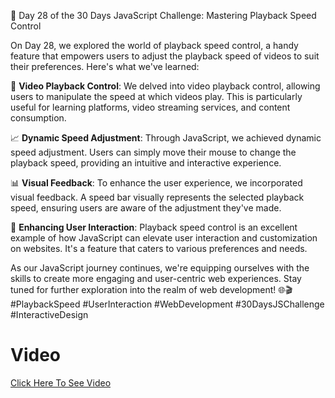 🚀 Day 28 of the 30 Days JavaScript Challenge: Mastering Playback Speed Control

On Day 28, we explored the world of playback speed control, a handy feature that empowers users to adjust the playback speed of videos to suit their preferences. Here's what we've learned:

🎥 **Video Playback Control**: We delved into video playback control, allowing users to manipulate the speed at which videos play. This is particularly useful for learning platforms, video streaming services, and content consumption.

📈 **Dynamic Speed Adjustment**: Through JavaScript, we achieved dynamic speed adjustment. Users can simply move their mouse to change the playback speed, providing an intuitive and interactive experience.

📊 **Visual Feedback**: To enhance the user experience, we incorporated visual feedback. A speed bar visually represents the selected playback speed, ensuring users are aware of the adjustment they've made.

🌟 **Enhancing User Interaction**: Playback speed control is an excellent example of how JavaScript can elevate user interaction and customization on websites. It's a feature that caters to various preferences and needs.

As our JavaScript journey continues, we're equipping ourselves with the skills to create more engaging and user-centric web experiences. Stay tuned for further exploration into the realm of web development! 🌐🎬 #PlaybackSpeed #UserInteraction #WebDevelopment #30DaysJSChallenge #InteractiveDesign

# Video
<a href = "https://youtu.be/i6N9sdzMvtU">Click Here To See Video</a>
